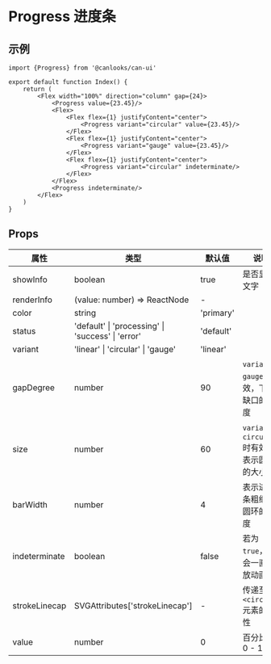 # Progress 进度条

## 示例

```tsx
import {Progress} from '@canlooks/can-ui'

export default function Index() {
    return (
        <Flex width="100%" direction="column" gap={24}>
            <Progress value={23.45}/>
            <Flex>
                <Flex flex={1} justifyContent="center">
                    <Progress variant="circular" value={23.45}/>
                </Flex>
                <Flex flex={1} justifyContent="center">
                    <Progress variant="gauge" value={23.45}/>
                </Flex>
                <Flex flex={1} justifyContent="center">
                    <Progress variant="circular" indeterminate/>
                </Flex>
            </Flex>
            <Progress indeterminate/>
        </Flex>
    )
}
```

## Props

| 属性            | 类型                                                              | 默认值       | 说明                              |
|---------------|-----------------------------------------------------------------|-----------|---------------------------------|
| showInfo      | boolean                                                         | true      | 是否显示文字                          |
| renderInfo    | (value: number) => ReactNode                                    | -         |                                 |
| color         | string                                                          | 'primary' |                                 |
| status        | 'default' \| 'processing'    \| 'success' \| 'error'            | 'default' |                                 |
| variant       | 'linear' \| 'circular'                               \| 'gauge' | 'linear'  |                                 |
| gapDegree     | number                                                          | 90        | `variant`为`gauge`时有效，下方缺口的角度    |
| size          | number                                                          | 60        | `variant`为`circular`时有效，表示圆圈的大小 |
| barWidth      | number                                                          | 4         | 表示进度条粗细,或圆环的宽度                  |
| indeterminate | boolean                                                         | false     | 若为`true`，则会一直播放动画               |
| strokeLinecap | SVGAttributes<SVGCircleElement>['strokeLinecap']                | -         | 传递至`<circle/>`元素的属性             |
| value         | number                                                          | 0         | 百分比，0 - 100                     |